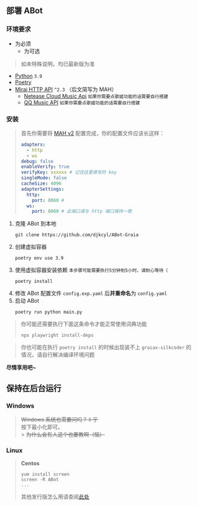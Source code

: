 ## 部署 ABot

### 环境要求

- 为必须
  - 为可选

> 如未特殊说明，均已最新版为准

- [Python](https://www.python.org/) `3.9`
- [Poetry](https://python-poetry.org/)
- [Mirai HTTP API](https://github.com/project-mirai/mirai-api-http) `^2.3` （后文简写为 MAH）
  - [Netease Cloud Music Api](https://github.com/Binaryify/NeteaseCloudMusicApi) `如果你需要点歌姬功能的话需要自行搭建`
  - [QQ Music API](https://github.com/Rain120/qq-music-api) `如果你需要点歌姬功能的话需要自行搭建`

### 安装

> 首先你需要将 [MAH v2](https://github.com/project-mirai/mirai-api-http) 配置完成，你的配置文件应该长这样：
>
> ```yaml
> adapters:
>   - http
>   - ws
> debug: false
> enableVerify: true
> verifyKey: xxxxxx # 记住这里填写的 key
> singleMode: false
> cacheSize: 4096
> adapterSettings:
>   http:
>     port: 8060 #
>   ws:
>     port: 8060 # 此端口请与 http 端口保持一致
> ```

1. 克隆 ABot 到本地
   ```shell
   git clone https://github.com/djkcyl/ABot-Graia
   ```
2. 创建虚拟容器
   ```shell
   poetry env use 3.9
   ```
3. 使用虚拟容器安装依赖 `本步骤可能需要执行5分钟到5小时，请耐心等待（`
   ```shell
   poetry install
   ```
4. 修改 ABot 配置文件 `config.exp.yaml` 后**并重命名**为 `config.yaml`
5. 启动 ABot
   ```shell
   poetry run python main.py
   ```

> 你可能还需要执行下面这条命令才能正常使用词典功能
>
> ```shell
> npx playwright install-deps
> ```

> 你也可能在执行 `poetry install` 的时候出现装不上 `graiax-silkcoder` 的情况，请自行解决编译环境问题

**尽情享用吧~**

## 保持在后台运行

### **Windows**

> ~~Windows 系统也需要问吗？彳亍~~<br>
> 按下最小化即可。<br> > ~~为什么会有人这个也要教啊（恼）~~<br>

### **Linux**

> **Centos**
>
> ```shell
> yum install screen
> screen -R ABot
> ...
> ```
>
> 其他发行版怎么用请查阅[此处](https://zhuanlan.zhihu.com/p/26683968)
